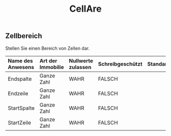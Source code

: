 ﻿---
title: CellAre
second_title: Aspose.Cells Cloud Documen
type: docs
url: /de/specification/model/cellarea/
description: "Aspose.Cells Cloud-Modellspezifikation: CellArea. Müheloses Bearbeiten von Excel und anderen Tabellenkalkulationsdokumenten mit Funktionen wie Öffnen, Generieren, Bearbeiten, Teilen, Zusammenführen, Vergleichen und Konvertieren"
kwords: Excel, Office, Tabellenkalkulation, Cloud REST API, CellArea
weight: 50
---
## **Zellbereich**

 Stellen Sie einen Bereich von Zellen dar.

| Name des Anwesens| Art der Immobilie| Nullwerte zulassen| Schreibgeschützt| Standardwert| Beschreibung|
|:- |:- |:- |:- |:- |:- |
| Endspalte| Ganze Zahl| WAHR| FALSCH|| Der Index der Endspalte.|
| Endzeile| Ganze Zahl| WAHR| FALSCH|| Der Index der letzten Zeile.|
| StartSpalte| Ganze Zahl| WAHR| FALSCH|| Der Startspaltenindex.|
| StartZeile| Ganze Zahl| WAHR| FALSCH|| Der Startzeilenindex.|

